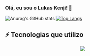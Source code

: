 ### Olá, eu sou o Lukas Kenji! 👋

![Anurag's GitHub stats](https://github-readme-stats.vercel.app/api?username=LukasKMH&show_icons=true&theme=dark)
[![Top Langs](https://github-readme-stats.vercel.app/api/top-langs/?username=LukasKMH&hide_progress=true&theme=dark)](https://github.com/anuraghazra/github-readme-stats)

## ⚡ Tecnologias que utilizo


<p align="center">
  <a href="https://skillicons.dev">
    <img src="https://skillicons.dev/icons?i=python,java,c" />
  </a>
</p>
